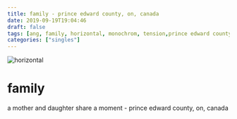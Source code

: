 ```yaml
---
title: family - prince edward county, on, canada
date: 2019-09-19T19:04:46
draft: false
tags: [ang, family, horizontal, monochrom, tension,prince edward county,on, canada]
categories: ["singles"]
---
```

![horizontal](/p/sbr-20190919-0048.jpg)
<!--more-->
# family
a mother and daughter share a moment - prince edward county, on, canada
